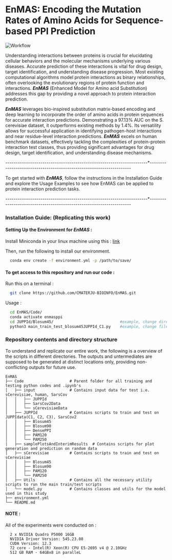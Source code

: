 # EnMAS: Encoding the Mutation Rates of Amino Acids for Sequence-based PPI Prediction

![Workflow](https://github.com/CMATERJU-BIOINFO/EnMAS/assets/56863228/25884b58-f86d-4bc8-aee7-3b8537a01445)

Understanding interactions between proteins is crucial for elucidating cellular behaviors and the molecular mechanisms underlying various diseases. Accurate prediction of these interactions is vital for drug design, target identification, and understanding disease progression. Most existing computational algorithms model protein interactions as binary relationships, often overlooking the evolutionary regions of protein function and interactions. _**EnMAS**_ (Enhanced Model for Amino acid Substitution) addresses this gap by providing a novel approach to protein interaction prediction.

_**EnMAS**_ leverages bio-inspired substitution matrix-based encoding and deep learning to incorporate the order of amino acids in protein sequences for accurate interaction predictions. Demonstrating a 97.13% AUC on the S. cerevisiae dataset, it outperforms existing methods by 1.4%. Its versatility allows for successful application in identifying pathogen-host interactions and near residue-level interaction predictions. _**EnMAS**_ excels on human benchmark datasets, effectively tackling the complexities of protein-protein interaction test classes, thus providing significant advantages for drug design, target identification, and understanding disease mechanisms.

---------------------------------------------------------------------*---------------------------------------------------------------------

To get started with _**EnMAS**_, follow the instructions in the Installation Guide and explore the Usage Examples to see how EnMAS can be applied to protein interaction prediction tasks.

---------------------------------------------------------------------*---------------------------------------------------------------------

### Installation Guide: (Replicating this work)

#### Setting Up the Environment for _**EnMAS**_ :

Install Miniconda in your linux machine using this : [link](https://docs.conda.io/projects/conda/en/latest/user-guide/install/linux.html)

Then, run the following to install our environment.

```bash
  conda env create -f environment.yml -p /path/to/save/
```

#### To get access to this repository and run our code :
Run this on a terminal :
```bash
  git clone https://github.com/CMATERJU-BIOINFO/EnMAS.git
```

Usage  :
```bash
  cd EnMAS/Code/
  conda activate enmasppi
  cd JUPPId/Blosum45/                             #example, change directory according to need
  python3 main_train_test_blosum45JUPPId_C1.py    #example, change filename according to need
```

### Repository contents and directory structure 

To understand and replicate our entire work, the following is a overview of the scripts in different directories. The outputs and untermediates are supposed to be generated at distinct locations only, providing non-conflicting outputs for future use.

```
EnMAS
├── Code                    # Parent folder for all training and testing python codes and .ipynb's
│   ├── input               # Contains input data for test i.e. sCerevisiae, human, SarsCov
│   │   ├── JUPPId
│   │   ├── SarsCov2Data
│   │   └── sCerevisiaeData
│   ├── JUPPId              # Contains scripts to train and test on JUPPIdata(C1, C2, C3), SarsCov2 
│   │   ├── Blosum45
│   │   ├── Blosum90
│   │   ├── DensePPI
│   │   ├── PAM120
│   │   └── PAM250
|   ├── samplePlotsAndInterimResults  # Contains scripts for plot generation and prediction on random data
│   ├── sCerevisiae         # Contains scripts to train and test on sCerevisiae
│   │   ├── Blosum45
│   │   ├── Blosum90
│   │   ├── PAM120
│   │   └── PAM250
│   ├── Utils               # Contains all the necessary utility scripts to run the main train/test scripts
│   └── model.py			# Contains classes and utils for the model used in this study 
├── environment.yml
└── README.md
```

#### NOTE :

All of the experiments were conducted on :
```
  2 x NVIDIA Quadro P5000 16GB
  NVIDIA Driver Version: 545.23.08    
  CUDA Version: 12.3 
  72 core - Intel(R) Xeon(R) CPU E5-2695 v4 @ 2.10GHz
  512 GB RAM - 64GBx8 in paralleL
```
